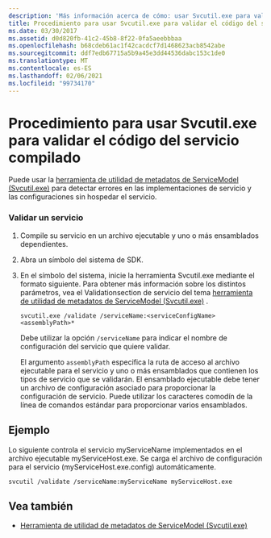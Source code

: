 ```yaml
---
description: 'Más información acerca de cómo: usar Svcutil.exe para validar el código de servicio compilado'
title: Procedimiento para usar Svcutil.exe para validar el código del servicio compilado
ms.date: 03/30/2017
ms.assetid: d0d820fb-41c2-45b8-8f22-0fa5aeebbbaa
ms.openlocfilehash: b68cdeb61ac1f42cacdcf7d1468623acb8542abe
ms.sourcegitcommit: ddf7edb67715a5b9a45e3dd44536dabc153c1de0
ms.translationtype: MT
ms.contentlocale: es-ES
ms.lasthandoff: 02/06/2021
ms.locfileid: "99734170"
---
```

# <a name="how-to-use-svcutilexe-to-validate-compiled-service-code"></a>Procedimiento para usar Svcutil.exe para validar el código del servicio compilado

Puede usar la [herramienta de utilidad de metadatos de ServiceModel (Svcutil.exe)](../servicemodel-metadata-utility-tool-svcutil-exe.md) para detectar errores en las implementaciones de servicio y las configuraciones sin hospedar el servicio.  
  
### <a name="to-validate-a-service"></a>Validar un servicio  
  
1. Compile su servicio en un archivo ejecutable y uno o más ensamblados dependientes.  
  
2. Abra un símbolo del sistema de SDK.  
  
3. En el símbolo del sistema, inicie la herramienta Svcutil.exe mediante el formato siguiente. Para obtener más información sobre los distintos parámetros, vea el Validationsection de servicio del tema [herramienta de utilidad de metadatos de ServiceModel (Svcutil.exe)](../servicemodel-metadata-utility-tool-svcutil-exe.md) .  
  
    ```console
    svcutil.exe /validate /serviceName:<serviceConfigName>  <assemblyPath>*  
    ```  
  
     Debe utilizar la opción `/serviceName` para indicar el nombre de configuración del servicio que quiere validar.  
  
     El argumento `assemblyPath` especifica la ruta de acceso al archivo ejecutable para el servicio y uno o más ensamblados que contienen los tipos de servicio que se validarán. El ensamblado ejecutable debe tener un archivo de configuración asociado para proporcionar la configuración de servicio. Puede utilizar los caracteres comodín de la línea de comandos estándar para proporcionar varios ensamblados.  
  
## <a name="example"></a>Ejemplo  

 Lo siguiente controla el servicio myServiceName implementados en el archivo ejecutable myServiceHost.exe.  Se carga el archivo de configuración para el servicio (myServiceHost.exe.config) automáticamente.  
  
```console  
svcutil /validate /serviceName:myServiceName myServiceHost.exe  
```  
  
## <a name="see-also"></a>Vea también

- [Herramienta de utilidad de metadatos de ServiceModel (Svcutil.exe)](../servicemodel-metadata-utility-tool-svcutil-exe.md)
